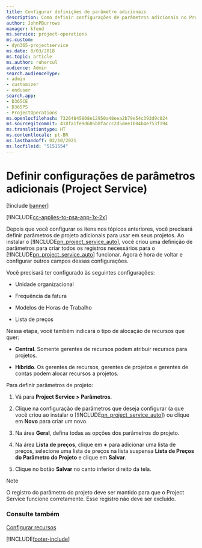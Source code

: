 ```yaml
---
title: Configurar definições de parâmetro adicionais
description: Como definir configurações de parâmetros adicionais no Project Service
author: JohnPBurrows
manager: kfend
ms.service: project-operations
ms.custom:
- dyn365-projectservice
ms.date: 8/03/2018
ms.topic: article
ms.author: ruhercul
audience: Admin
search.audienceType:
- admin
- customizer
- enduser
search.app:
- D365CE
- D365PS
- ProjectOperations
ms.openlocfilehash: 73264845808e12950a48eea2b79e54c393d9c024
ms.sourcegitcommit: 418fa1fe9d605b8faccc2d5dee1b04b4e753f194
ms.translationtype: HT
ms.contentlocale: pt-BR
ms.lasthandoff: 02/10/2021
ms.locfileid: "5151554"
---
```

# <a name="configure-additional-parameter-settings-project-service"></a>Definir configurações de parâmetros adicionais (Project Service)

[!include [banner](../includes/psa-now-project-operations.md)]

[!INCLUDE[cc-applies-to-psa-app-1x-2x](../includes/cc-applies-to-psa-app-1x-2x.md)]

Depois que você configurar os itens nos tópicos anteriores, você precisará definir parâmetros de projeto adicionais para usar em seus projetos. Ao instalar o [!INCLUDE[pn_project_service_auto](../includes/pn-project-service-auto.md)], você criou uma definição de parâmetros para criar todos os registros necessários para o [!INCLUDE[pn_project_service_auto](../includes/pn-project-service-auto.md)] funcionar. Agora é hora de voltar e configurar outros campos dessas configurações.  
  
 Você precisará ter configurado às seguintes configurações:  
  
-   Unidade organizacional  
  
-   Frequência da fatura  
  
-   Modelos de Horas de Trabalho  
  
-   Lista de preços  
 
Nessa etapa, você também indicará o tipo de alocação de recursos que quer:  
  
- **Central**. Somente gerentes de recursos podem atribuir recursos para projetos.  
  
- **Híbrido**. Os gerentes de recursos, gerentes de projetos e gerentes de contas podem alocar recursos a projetos.  
  
 
Para definir parâmetros de projeto:  
  
1. Vá para **Project Service > Parâmetros**.  
  
2. Clique na configuração de parâmetros que deseja configurar (a que você criou ao instalar o [!INCLUDE[pn_project_service_auto](../includes/pn-project-service-auto.md)]) ou clique em **Novo** para criar um novo.  
  
3. Na área **Geral**, defina todas as opções dos parâmetros do projeto.  
  
4. Na área **Lista de preços**, clique em **+** para adicionar uma lista de preços, selecione uma lista de preços na lista suspensa **Lista de Preços do Parâmetro do Projeto** e clique em **Salvar**.  
  
5. Clique no botão **Salvar** no canto inferior direito da tela.  

> [!NOTE]
> O registro do parâmetro do projeto deve ser mantido para que o Project Service funcione corretamente. Esse registro não deve ser excluído.

### <a name="see-also"></a>Consulte também  
 [Configurar recursos](../psa/set-up-resources.md)


[!INCLUDE[footer-include](../includes/footer-banner.md)]